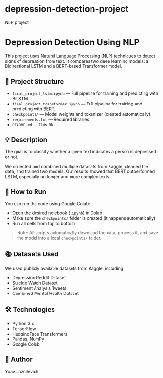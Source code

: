 # depression-detection-project
NLP project
# Depression Detection Using NLP

This project uses Natural Language Processing (NLP) techniques to detect signs of depression from text. It compares two deep learning models: a Bidirectional LSTM and a BERT-based Transformer model.

## 📁 Project Structure
- `final_project_lstm.ipynb` — Full pipeline for training and predicting with BiLSTM.  
- `final_project_transformer.ipynb` — Full pipeline for training and predicting with BERT.  
- `checkpoints/` — Model weights and tokenizer (created automatically).  
- `requirements.txt` — Required libraries.  
- `README.md` — This file.

## 💡 Description
The goal is to classify whether a given text indicates a person is depressed or not.

We collected and combined multiple datasets from Kaggle, cleaned the data, and trained two models. Our results showed that BERT outperformed LSTM, especially on longer and more complex texts.

## 🚀 How to Run

You can run the code using Google Colab:

- Open the desired notebook (`.ipynb`) in Colab  
- Make sure the `checkpoints/` folder is created (it happens automatically)  
- Run all cells from top to bottom  

> Note: All scripts automatically download the data, process it, and save the model into a local `checkpoints/` folder.

## 📚 Datasets Used
We used publicly available datasets from Kaggle, including:

- Depression Reddit Dataset  
- Suicide Watch Dataset  
- Sentiment Analysis Tweets  
- Combined Mental Health Dataset  

## 🛠 Technologies
- Python 3.x  
- TensorFlow  
- HuggingFace Transformers  
- Pandas, NumPy  
- Google Colab

## 👤 Author
Yoav Jazcilevich





